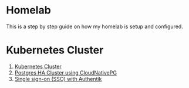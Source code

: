 # Homelab

This is a step by step guide on how my homelab is setup and configured.

# Kubernetes Cluster

1. [Kubernetes Cluster](Kubernetes-Install.md)
2. [Postgres HA Cluster using CloudNativePG](CloudNativePG.md)
3. [Single sign-on (SSO) with Authentik](Authentik.md)